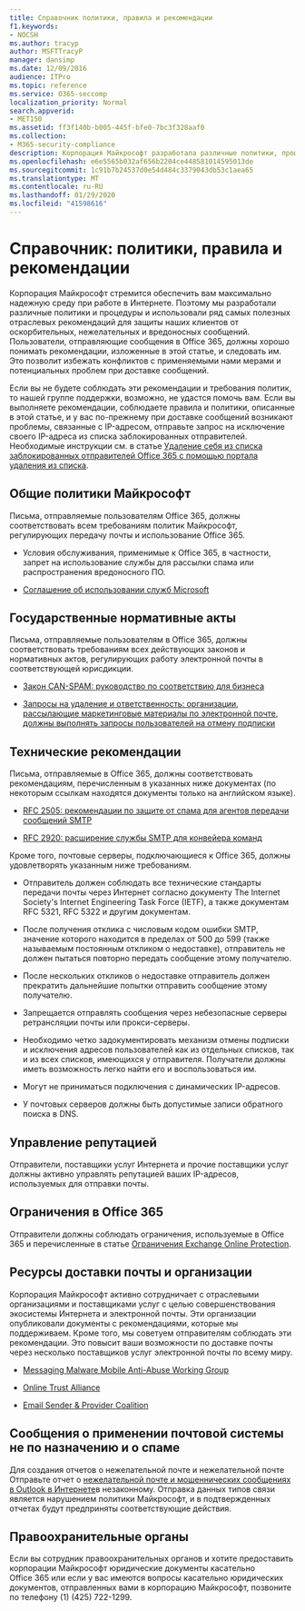 ```yaml
---
title: Справочник политики, правила и рекомендации
f1.keywords:
- NOCSH
ms.author: tracyp
author: MSFTTracyP
manager: dansimp
ms.date: 12/09/2016
audience: ITPro
ms.topic: reference
ms.service: O365-seccomp
localization_priority: Normal
search.appverid:
- MET150
ms.assetid: ff3f140b-b005-445f-bfe0-7bc3f328aaf0
ms.collection:
- M365-security-compliance
description: Корпорация Майкрософт разработала различные политики, процедуры и предприняла несколько практических рекомендаций по защите пользователей от нежелательных, нежелательных и вредоносных сообщений электронной почты.
ms.openlocfilehash: e6e5565b032af656b2204ce448581014595013de
ms.sourcegitcommit: 1c91b7b24537d0e54d484c3379043db53c1aea65
ms.translationtype: MT
ms.contentlocale: ru-RU
ms.lasthandoff: 01/29/2020
ms.locfileid: "41598616"
---
```

# <a name="reference-policies-practices-and-guidelines"></a>Справочник: политики, правила и рекомендации

Корпорация Майкрософт стремится обеспечить вам максимально надежную среду при работе в Интернете. Поэтому мы разработали различные политики и процедуры и использовали ряд самых полезных отраслевых рекомендаций для защиты наших клиентов от оскорбительных, нежелательных и вредоносных сообщений. Пользователи, отправляющие сообщения в Office 365, должны хорошо понимать рекомендации, изложенные в этой статье, и следовать им. Это позволит избежать конфликтов с применяемыми нами мерами и потенциальных проблем при доставке сообщений.

Если вы не будете соблюдать эти рекомендации и требования политик, то нашей группе поддержки, возможно, не удастся помочь вам. Если вы выполняете рекомендации, соблюдаете правила и политики, описанные в этой статье, и у вас по-прежнему при доставке сообщений возникают проблемы, связанные с IP-адресом, отправьте запрос на исключение своего IP-адреса из списка заблокированных отправителей. Необходимые инструкции см. в статье [Удаление себя из списка заблокированных отправителей Office 365 с помощью портала удаления из списка](use-the-delist-portal-to-remove-yourself-from-the-office-365-blocked-senders-lis.md).

## <a name="general-microsoft-policies"></a>Общие политики Майкрософт

Письма, отправляемые пользователям Office 365, должны соответствовать всем требованиям политик Майкрософт, регулирующих передачу почты и использование Office 365.

- Условия обслуживания, применимые к Office 365, в частности, запрет на использование службы для рассылки спама или распространения вредоносного ПО.

- [Соглашение об использовании служб Microsoft](https://www.microsoft.com/servicesagreement/)

## <a name="governmental-regulations"></a>Государственные нормативные акты

Письма, отправляемые пользователям в Office 365, должны соответствовать требованиям всех действующих законов и нормативных актов, регулирующих работу электронной почты в соответствующей юрисдикции.

- [Закон CAN-SPAM: руководство по соответствию для бизнеса](https://www.ftc.gov/tips-advice/business-center/guidance/can-spam-act-compliance-guide-business)

- [Запросы на удаление и ответственность: организации, рассылающие маркетинговые материалы по электронной почте, должны выполнять запросы пользователей на отмену подписки](https://www.lawpublish.com/ftc-emai-marketers-unsubscribe-claims.mdl)

## <a name="technical-guidelines"></a>Технические рекомендации

Письма, отправляемые в Office 365, должны соответствовать рекомендациям, перечисленным в указанных ниже документах (по некоторым ссылкам находятся документы только на английском языке).

- [RFC 2505: рекомендации по защите от спама для агентов передачи сообщений SMTP](https://www.ietf.org/rfc/rfc2505.txt)

- [RFC 2920: расширение службы SMTP для конвейера команд](https://www.ietf.org/rfc/rfc2920.txt)

Кроме того, почтовые серверы, подключающиеся к Office 365, должны удовлетворять указанным ниже требованиям.

- Отправитель должен соблюдать все технические стандарты передачи почты через Интернет согласно документу The Internet Society's Internet Engineering Task Force (IETF), а также документам RFC 5321, RFC 5322 и другим документам.

- После получения отклика с числовым кодом ошибки SMTP, значение которого находится в пределах от 500 до 599 (также называемым постоянным откликом о недоставке), отправитель не должен пытаться повторно передать сообщение этому получателю.

- После нескольких откликов о недоставке отправитель должен прекратить дальнейшие попытки отправить сообщение этому получателю.

- Запрещается отправлять сообщения через небезопасные серверы ретрансляции почты или прокси-серверы.

- Необходимо четко задокументировать механизм отмены подписки и исключения адресов пользователей как из отдельных списков, так и из всех списков, имеющихся у отправителя. Получатели должны иметь возможность легко найти его и воспользоваться им.

- Могут не приниматься подключения с динамических IP-адресов.

- У почтовых серверов должны быть допустимые записи обратного поиска в DNS.

## <a name="reputation-management"></a>Управление репутацией

Отправители, поставщики услуг Интернета и прочие поставщики услуг должны активно управлять репутацией ваших IP-адресов, используемых для отправки почты.

## <a name="office-365-limits"></a>Ограничения в Office 365

Отправители должны соблюдать ограничения, используемые в Office 365 и перечисленные в статье [Ограничения Exchange Online Protection](https://docs.microsoft.com/office365/servicedescriptions/exchange-online-protection-service-description/exchange-online-protection-limits).

## <a name="email-delivery-resources-and-organizations"></a>Ресурсы доставки почты и организации

Корпорация Майкрософт активно сотрудничает с отраслевыми организациями и поставщиками услуг с целью совершенствования экосистемы Интернета и электронной почты. Эти организации опубликовали документы с рекомендациями, которые мы поддерживаем. Кроме того, мы советуем отправителям соблюдать эти рекомендации. Это повысит ваши возможности по доставке почты через несколько поставщиков услуг электронной почты по всему миру.

- [Messaging Malware Mobile Anti-Abuse Working Group](https://www.m3aawg.org/)

- [Online Trust Alliance](https://www.otalliance.org/resources)

- [Email Sender &amp; Provider Coalition](https://www.espcoalition.org/)

## <a name="abuse-and-spam-reporting"></a>Сообщения о применении почтовой системы не по назначению и о спаме

Для создания отчетов о нежелательной почте и нежелательной почте Отправьте отчет о [нежелательной почте и мошеннических сообщениях в Outlook в Интернете](report-junk-email-and-phishing-scams-in-outlook-on-the-web-eop.md)в незаконному. Отправка данных типов связи является нарушением политики Майкрософт, и в подтвержденных отчетах будут предприняты соответствующие действия.

## <a name="law-enforcement"></a>Правоохранительные органы

Если вы сотрудник правоохранительных органов и хотите предоставить корпорации Майкрософт юридические документы касательно Office 365 или если у вас имеются вопросы касательно юридических документов, отправленных вами в корпорацию Майкрософт, позвоните по телефону (1) (425) 722-1299.
